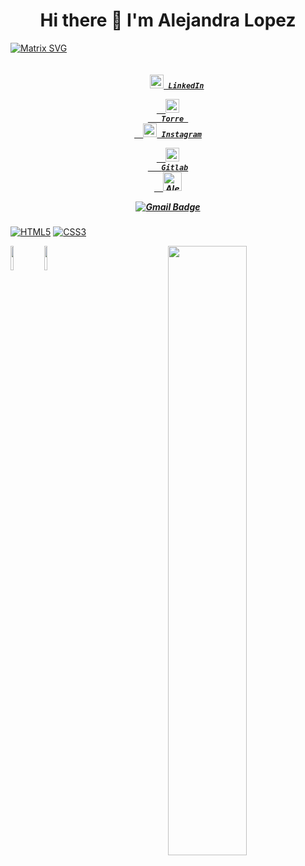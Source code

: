 <h1 align="center">Hi there 👋 I'm Alejandra Lopez</h1>

[![Matrix SVG](https://raw.githubusercontent.com/rodrigograca31/rodrigograca31/master/matrix.svg)](https://www.youtube.com/watch?v=SDkAGkd4NLc)

<h5 align="center">
  <code>
    <a href=https://www.linkedin.com/in/alejandra-lopez-126407245/ title="LinkedIn"><img width="22" src="https://github.com/zumrudu-anka/zumrudu-anka/blob/master/images/linkedin.svg"> LinkedIn</a></code>
    <code>
  <a href="https:///alejandra-lopez">
  <img width="22" src="https://www.igneous.cl/assets/images/empresas/Torre-DarkIconLime.png"/>
   Torre 
  </a></code>   
  <code><a href=https://www.instagram.com/alejandra_lopez1707/ title="Instagram Profile"><img width="22" src="https://github.com/zumrudu-anka/zumrudu-anka/blob/master/images/instagram.svg"> Instagram</a></code> 
   <code>
  <a href=https://gitlab.com/AlejandraLopez>
  <img width="22" src="https://seeklogo.com/images/G/gitlab-logo-757620E430-seeklogo.com.png"/>
   Gitlab
  </a></code>
  
  <a href=https://www.youtube.com/channel/UCNFndCKB8oU9EZuL5IhWZSA/about>
    <img src="https://www.vectorlogo.zone/logos/youtube/youtube-icon.svg" alt="Alejandra Lopez' YouTube Channel" height="30" width="30">
  </a>
  
  [![Gmail Badge](https://img.shields.io/badge/-Gmail-c14438?style=flat-square&logo=Gmail&logoColor=white&link=alejandraprogramadora22@gmail.com)](alejandraprogramadora22@gmail.com)
</h5>

[![HTML5](https://img.shields.io/badge/-HTML5-E34F26?style=flat-square&logo=html5&logoColor=white&link=https://github.com/Alejandra-Lopez17)](https://github.com/Alejandra-Lopez17)
[![CSS3](https://img.shields.io/badge/-CSS3-1572B6?style=flat-square&logo=css3&link=https:https://github.com/Alejandra-Lopez17)](https://github.com/Alejandra-Lopez17)

<p>
	<img width="50%" align="right" src="https://github-readme-stats.vercel.app/api?username=Alejandra Lopez_icons=true&hide_border=true" />
<code><img width="10%" src="https://www.vectorlogo.zone/logos/java/java-ar21.svg"></code>
<code><img width="10%" src="https://www.vectorlogo.zone/logos/python/python-ar21.svg"></code>
</p>
